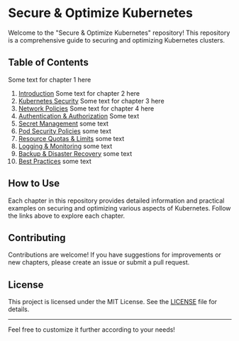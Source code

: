 
# Secure & Optimize Kubernetes

Welcome to the "Secure & Optimize Kubernetes" repository! This repository is a comprehensive guide to securing and optimizing Kubernetes clusters.

## Table of Contents

Some text for chapter 1 here
1. [Introduction](https://github.com/networknuts/secure-optimize-kubernetes/tree/main/01-introduction)
Some text for chapter 2 here
2. [Kubernetes Security](https://github.com/networknuts/secure-optimize-kubernetes/tree/main/02-kubernetes-security)
Some text for chapter 3 here
3. [Network Policies](https://github.com/networknuts/secure-optimize-kubernetes/tree/main/03-network-policies)
Some text for chapter 4 here
4. [Authentication & Authorization](https://github.com/networknuts/secure-optimize-kubernetes/tree/main/04-authentication-authorization)
Some text
5. [Secret Management](https://github.com/networknuts/secure-optimize-kubernetes/tree/main/05-secret-management)
some text
6. [Pod Security Policies](https://github.com/networknuts/secure-optimize-kubernetes/tree/main/06-pod-security-policies)
some text
7. [Resource Quotas & Limits](https://github.com/networknuts/secure-optimize-kubernetes/tree/main/07-resource-quotas-limits)
some text
8. [Logging & Monitoring](https://github.com/networknuts/secure-optimize-kubernetes/tree/main/08-logging-monitoring)
some text
9. [Backup & Disaster Recovery](https://github.com/networknuts/secure-optimize-kubernetes/tree/main/09-backup-disaster-recovery)
some text
10. [Best Practices](https://github.com/networknuts/secure-optimize-kubernetes/tree/main/10-best-practices)
some text 
## How to Use

Each chapter in this repository provides detailed information and practical examples on securing and optimizing various aspects of Kubernetes. Follow the links above to explore each chapter.

## Contributing

Contributions are welcome! If you have suggestions for improvements or new chapters, please create an issue or submit a pull request.

## License

This project is licensed under the MIT License. See the [LICENSE](https://github.com/networknuts/secure-optimize-kubernetes/blob/main/LICENSE) file for details.

---

Feel free to customize it further according to your needs!
